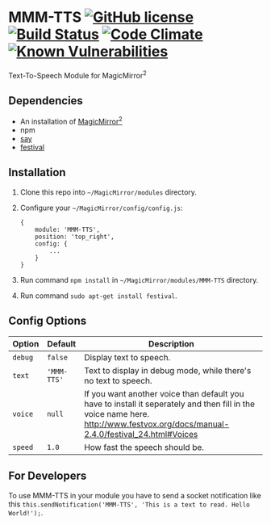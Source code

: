 # MMM-TTS [![GitHub license](https://img.shields.io/badge/license-MIT-blue.svg?style=flat)](https://raw.githubusercontent.com/fewieden/MMM-TTS/master/LICENSE) [![Build Status](https://travis-ci.org/fewieden/MMM-TTS.svg?branch=master)](https://travis-ci.org/fewieden/MMM-TTS) [![Code Climate](https://codeclimate.com/github/fewieden/MMM-TTS/badges/gpa.svg?style=flat)](https://codeclimate.com/github/fewieden/MMM-TTS) [![Known Vulnerabilities](https://snyk.io/test/github/fewieden/mmm-tts/badge.svg)](https://snyk.io/test/github/fewieden/mmm-tts)

Text-To-Speech Module for MagicMirror<sup>2</sup>

## Dependencies

* An installation of [MagicMirror<sup>2</sup>](https://github.com/MichMich/MagicMirror)
* npm
* [say](https://www.npmjs.com/package/say)
* [festival](http://www.cstr.ed.ac.uk/projects/festival/)

## Installation

1. Clone this repo into `~/MagicMirror/modules` directory.
1. Configure your `~/MagicMirror/config/config.js`:

    ```
    {
        module: 'MMM-TTS',
        position: 'top_right',
        config: {
            ...
        }
    }
    ```

1. Run command `npm install` in `~/MagicMirror/modules/MMM-TTS` directory.
1. Run command `sudo apt-get install festival`.

## Config Options

| **Option** | **Default** | **Description** |
| --- | --- | --- |
| `debug` | `false` | Display text to speech. |
| `text` | `'MMM-TTS'` | Text to display in debug mode, while there's no text to speech. |
| `voice` | `null` | If you want another voice than default you have to install it seperately and then fill in the voice name here. http://www.festvox.org/docs/manual-2.4.0/festival_24.html#Voices |
| `speed` | `1.0` | How fast the speech should be. |

## For Developers

To use MMM-TTS in your module you have to send a socket notification like this `this.sendNotification('MMM-TTS', 'This is a text to read. Hello World!');`.
